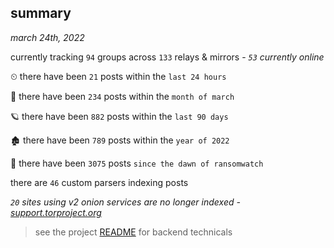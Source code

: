 
## summary
_march 24th, 2022_

currently tracking `94` groups across `133` relays & mirrors - _`53` currently online_

⏲ there have been `21` posts within the `last 24 hours`

🦈 there have been `234` posts within the `month of march`

🪐 there have been `882` posts within the `last 90 days`

🏚 there have been `789` posts within the `year of 2022`

🦕 there have been `3075` posts `since the dawn of ransomwatch`

there are `46` custom parsers indexing posts

_`20` sites using v2 onion services are no longer indexed - [support.torproject.org](https://support.torproject.org/onionservices/v2-deprecation/)_

> see the project [README](https://github.com/thetanz/ransomwatch#ransomwatch--) for backend technicals
